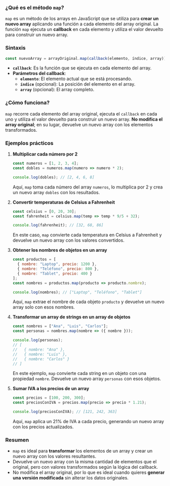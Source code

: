 ### ¿Qué es el método `map`?
`map` es un método de los arrays en JavaScript que se utiliza para **crear un nuevo array** aplicando una función a cada elemento del array original. La función `map` ejecuta un **callback** en cada elemento y utiliza el valor devuelto para construir un nuevo array.

### Sintaxis
```javascript
const nuevoArray = arrayOriginal.map(callback(elemento, índice, array));
```

- **`callback`**: Es la función que se ejecuta en cada elemento del array.
- **Parámetros del callback**:
  - **`elemento`**: El elemento actual que se está procesando.
  - **`índice`** (opcional): La posición del elemento en el array.
  - **`array`** (opcional): El array completo.

### ¿Cómo funciona?
`map` recorre cada elemento del array original, ejecuta el `callback` en cada uno y utiliza el valor devuelto para construir un nuevo array. **No modifica el array original**; en su lugar, devuelve un nuevo array con los elementos transformados.

### Ejemplos prácticos

1. **Multiplicar cada número por 2**
   ```javascript
   const numeros = [1, 2, 3, 4];
   const dobles = numeros.map(numero => numero * 2);

   console.log(dobles); // [2, 4, 6, 8]
   ```
   Aquí, `map` toma cada número del array `numeros`, lo multiplica por 2 y crea un nuevo array `dobles` con los resultados.

2. **Convertir temperaturas de Celsius a Fahrenheit**
   ```javascript
   const celsius = [0, 20, 30];
   const fahrenheit = celsius.map(temp => temp * 9/5 + 32);

   console.log(fahrenheit); // [32, 68, 86]
   ```
   En este caso, `map` convierte cada temperatura en Celsius a Fahrenheit y devuelve un nuevo array con los valores convertidos.

3. **Obtener los nombres de objetos en un array**
   ```javascript
   const productos = [
     { nombre: "Laptop", precio: 1200 },
     { nombre: "Teléfono", precio: 800 },
     { nombre: "Tablet", precio: 400 }
   ];
   const nombres = productos.map(producto => producto.nombre);

   console.log(nombres); // ["Laptop", "Teléfono", "Tablet"]
   ```
   Aquí, `map` extrae el nombre de cada objeto `producto` y devuelve un nuevo array solo con esos nombres.

4. **Transformar un array de strings en un array de objetos**
   ```javascript
   const nombres = ["Ana", "Luis", "Carlos"];
   const personas = nombres.map(nombre => ({ nombre }));

   console.log(personas);
   // [
   //   { nombre: "Ana" },
   //   { nombre: "Luis" },
   //   { nombre: "Carlos" }
   // ]
   ```
   En este ejemplo, `map` convierte cada string en un objeto con una propiedad `nombre`. Devuelve un nuevo array `personas` con esos objetos.

5. **Sumar IVA a los precios de un array**
   ```javascript
   const precios = [100, 200, 300];
   const preciosConIVA = precios.map(precio => precio * 1.21);

   console.log(preciosConIVA); // [121, 242, 363]
   ```
   Aquí, `map` aplica un 21% de IVA a cada precio, generando un nuevo array con los precios actualizados.

### Resumen
- `map` es ideal para **transformar** los elementos de un array y crear un nuevo array con los valores resultantes.
- Devuelve un nuevo array con la misma cantidad de elementos que el original, pero con valores transformados según la lógica del callback.
- No modifica el array original, por lo que es ideal cuando quieres **generar una versión modificada** sin alterar los datos originales.